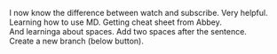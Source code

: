 I now know the difference between watch and subscribe. Very helpful.  
Learning how to use MD. Getting cheat sheet from Abbey.  
And learninga about spaces. Add two spaces after the sentence.  
Create a new branch (below button).
